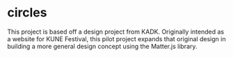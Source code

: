 # circles
This project is based off a design project from KADK. Originally intended as a website for KUNE Festival, this pilot project expands that original design in building a more general design concept using the Matter.js library.